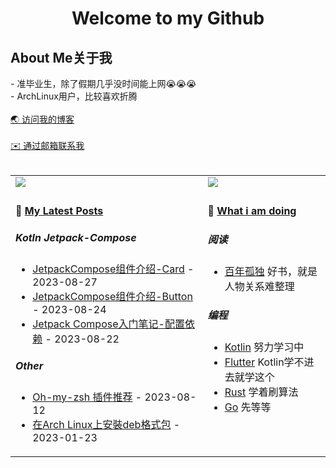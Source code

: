 <h1 align="center">Welcome to my Github</h1>

<h2> About Me关于我 </h2>
- 准毕业生，除了假期几乎没时间能上网😭😭😭<br>
- ArchLinux用户，比较喜欢折腾 <br>
<br>
 <a href='https://www.lilkon.cn/' target='_blank'> 🌏 访问我的博客</a> 
 <br>
 <br>
 <a href='mailto:black1201wk@outlook.com' target='_blank'> ✉️ 通过邮箱联系我</a>

<br>
<br>

<table  align="center" width="100%">
<tr>
<td valign="top">


<img src="https://github-readme-stats.vercel.app/api?username=Blackwen&theme=dark&show_icons=false&line_height=20"/>
</td>
<td valign="top">

<img src="https://github-readme-stats.vercel.app/api/top-langs/?username=Blackwen&theme=dark&layout=compact&line_height=40dp"/>
</td>
</tr>

<tr>
<td valign="top">

#### 📁 <a href="https://lilkon.cn/posts/" target="_blank">My Latest Posts</a>

<!-- START_SECTION:blog -->
##### Kotln Jetpack-Compose 
* <a href='https://www.lilkon.cn/posts/jetpack-compose-some-cards/' target='_blank'>JetpackCompose组件介绍-Card</a> - 2023-08-27
* <a href='https://www.lilkon.cn/posts/jetpack-compose-all-button/' target='_blank'>JetpackCompose组件介绍-Button</a> - 2023-08-24
* <a href='https://www.lilkon.cn/posts/set-up-jetpack-compose/' target='_blank'>Jetpack Compose入门笔记-配置依赖</a> - 2023-08-22
##### Other
* <a href='https://www.lilkon.cn/posts/omz-plugins/' target='_blank'>Oh-my-zsh 插件推荐</a> - 2023-08-12
* <a href='https://www.lilkon.cn/posts/install-deb-on-archlinux/' target='_blank'>在Arch Linux上安裝deb格式包</a> - 2023-01-23
<!-- END_SECTION:blog -->
</td>
  
<td valign="top">

#### 📝 <a href="https://www.lilkon.cn/about/" target="_blank">What i am doing</a>

<!-- START_SECTION:douban -->
##### 阅读
* <a href='https://book.douban.com/subject/2055664//' target='_blank'>百年孤独</a> 好书，就是人物关系难整理
##### 编程
* <a href='https://kotlinlang.org/' target='_blank'>Kotlin</a> 努力学习中
* <a href='https://flutter.dev/' target='_blank'>Flutter</a> Kotlin学不进去就学这个
* <a href='https://www.rust-lang.org/' target='_blank'>Rust</a> 学着刷算法
* <a href='https://go.dev/' target='_blank'>Go</a> 先等等
<!-- END_SECTION:douban -->
</td>
</tr>
</table>
